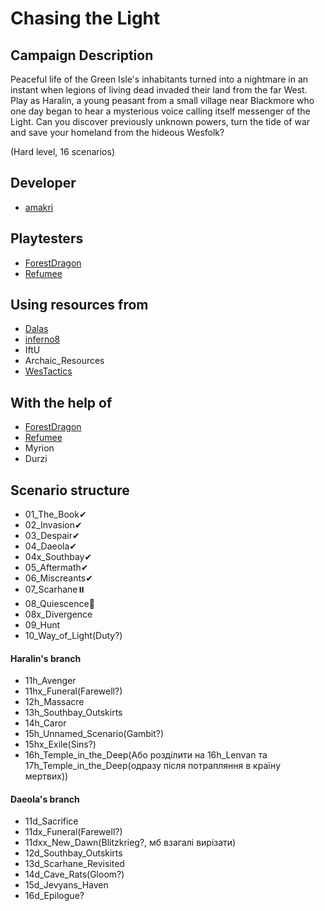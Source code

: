# Chasing the Light

## Campaign Description
Peaceful life of the Green Isle's inhabitants turned into a nightmare in an instant when legions of living dead invaded their land from the far West. Play as Haralin, a young peasant from a small village near Blackmore who one day began to hear a mysterious voice calling itself messenger of the Light. Can you discover previously unknown powers, turn the tide of war and save your homeland from the hideous Wesfolk?

(Hard level, 16 scenarios)


## Developer
- [amakri](https://github.com/amakriLexa04)

## Playtesters
- [ForestDragon](https://github.com/ForestDragon-wesnoth)
- [Refumee](https://github.com/Refumee)

## Using resources from
- [Dalas](https://github.com/Dalas121)
- [inferno8](https://github.com/inferno8)
- IftU
- Archaic_Resources
- [WesTactics](https://github.com/wtactics)

## With the help of
- [ForestDragon](https://github.com/ForestDragon-wesnoth)
- [Refumee](https://github.com/Refumee)
- Myrion
- Durzi

## Scenario structure
- 01_The_Book✔                                                                                                                                      
- 02_Invasion✔                                                                                                                                      
- 03_Despair✔                                                                                                                                      
- 04_Daeola✔                                                                                                                                      
- 04x_Southbay✔                                                                                                                                      
- 05_Aftermath✔
- 06_Miscreants✔                                                                                                                              
- 07_Scarhane⏸️                                                                                                                                        
- 08_Quiescence🔁                                                                                                                                     
- 08x_Divergence                                                                                                                                    
- 09_Hunt                                                                                                                                       
- 10_Way_of_Light(Duty?)  

#### Haralin's branch 
- 11h_Avenger 
- 11hx_Funeral(Farewell?)
- 12h_Massacre 
- 13h_Southbay_Outskirts
- 14h_Caror
- 15h_Unnamed_Scenario(Gambit?)
- 15hx_Exile(Sins?)
- 16h_Temple_in_the_Deep(Або розділити на 16h_Lenvan та 17h_Temple_in_the_Deep(одразу після потрапляння в країну мертвих))

#### Daeola's branch
- 11d_Sacrifice
- 11dx_Funeral(Farewell?)
- 11dxx_New_Dawn(Blitzkrieg?, мб взагалі вирізати)
- 12d_Southbay_Outskirts 
- 13d_Scarhane_Revisited
- 14d_Cave_Rats(Gloom?)
- 15d_Jevyans_Haven
- 16d_Epilogue?

